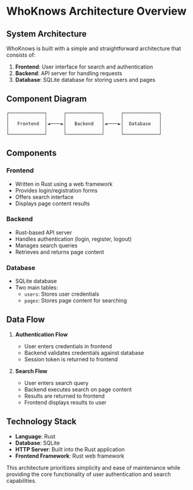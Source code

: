 # WhoKnows Architecture Overview

## System Architecture

WhoKnows is built with a simple and straightforward architecture that consists of:

1. **Frontend**: User interface for search and authentication
2. **Backend**: API server for handling requests
3. **Database**: SQLite database for storing users and pages

## Component Diagram

```
┌─────────────┐      ┌─────────────┐      ┌─────────────┐
│             │      │             │      │             │
│   Frontend  │◄────►│   Backend   │◄────►│  Database   │
│             │      │             │      │             │
└─────────────┘      └─────────────┘      └─────────────┘
```

## Components

### Frontend

- Written in Rust using a web framework
- Provides login/registration forms
- Offers search interface
- Displays page content results

### Backend

- Rust-based API server
- Handles authentication (login, register, logout)
- Manages search queries
- Retrieves and returns page content

### Database

- SQLite database
- Two main tables:
  - `users`: Stores user credentials
  - `pages`: Stores page content for searching

## Data Flow

1. **Authentication Flow**
   - User enters credentials in frontend
   - Backend validates credentials against database
   - Session token is returned to frontend

2. **Search Flow**
   - User enters search query
   - Backend executes search on page content
   - Results are returned to frontend
   - Frontend displays results to user

## Technology Stack

- **Language**: Rust
- **Database**: SQLite
- **HTTP Server**: Built into the Rust application
- **Frontend Framework**: Rust web framework

This architecture prioritizes simplicity and ease of maintenance while providing the core functionality of user authentication and search capabilities.